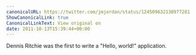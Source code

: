 ```yaml
---
canonicalURL: https://twitter.com/jmjordan/status/124509632138977281
ShowCanonicalLink: true
CanonicalLinkText: View original on
date: 2011-10-13T15:39:44+00:00
---
```

Dennis Ritchie was the first to write a "Hello, world!" application.